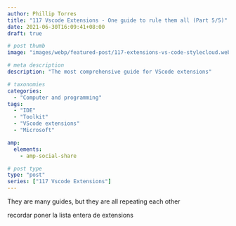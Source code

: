 ```yaml
---
author: Phillip Torres
title: "117 Vscode Extensions - One guide to rule them all (Part 5/5)"
date: 2021-06-30T16:09:41+08:00
draft: true

# post thumb
image: "images/webp/featured-post/117-extensions-vs-code-stylecloud.webp"

# meta description
description: "The most comprehensive guide for VScode extensions"

# taxonomies
categories:
  - "Computer and programming"
tags:
  - "IDE"
  - "Toolkit"
  - "VScode extensions"
  - "Microsoft"

amp:
  elements:
    - amp-social-share

# post type
type: "post"
series: ["117 Vscode Extensions"]
---
```


They are many guides, but they are all repeating each other

recordar poner la lista entera de extensions
